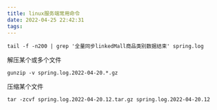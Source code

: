 ```yaml
---
title: linux服务端常用命令
date: 2022-04-25 22:42:31
tags:
---
```


```
tail -f -n200 | grep '全量同步linkedMall商品类别数据结束' spring.log
```

解压某个或多个文件
```
gunzip -v spring.log.2022-04-20.*.gz
```

压缩某个文件
```
tar -zcvf spring.log.2022-04-20.12.tar.gz spring.log.2022-04-20.12

```